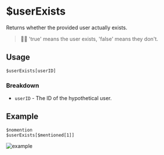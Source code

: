# $userExists
Returns whether the provided user actually exists.

> 🧙‍♂️ 'true' means the user exists, 'false' means they don't.

## Usage
```
$userExists[userID]
```

### Breakdown
- `userID` - The ID of the hypothetical user.

## Example
```
$nomention
$userExists[$mentioned[1]]
```

![example](https://user-images.githubusercontent.com/69215413/125201977-82310600-e23f-11eb-9b0b-72d77006e0c6.jpeg)
